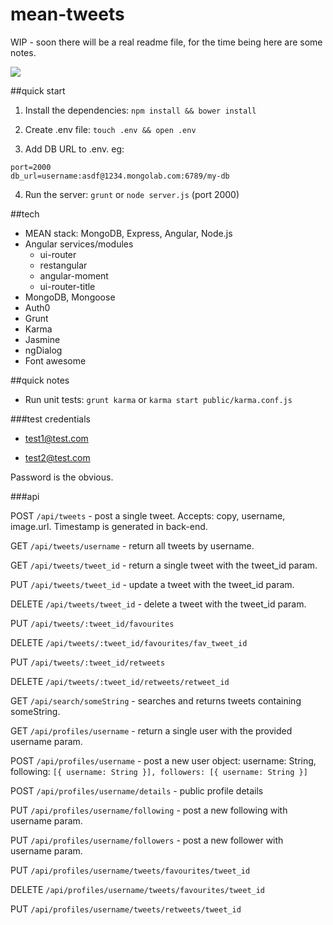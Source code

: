 # mean-tweets


WIP - soon there will be a real readme file, for the time being here are some notes.

<img src="http://g.recordit.co/Y97XFWSgPF.gif" />

##quick start

1) Install the dependencies: `npm install && bower install`

2) Create .env file: `touch .env && open .env`

3) Add DB URL to .env. eg:

```
port=2000
db_url=username:asdf@1234.mongolab.com:6789/my-db
```

4) Run the server: `grunt` or `node server.js` (port 2000)


##tech

- MEAN stack: MongoDB, Express, Angular, Node.js
- Angular services/modules
  - ui-router
  - restangular
  - angular-moment
  - ui-router-title
- MongoDB, Mongoose
- Auth0
- Grunt
- Karma
- Jasmine
- ngDialog
- Font awesome


##quick notes

- Run unit tests: `grunt karma` or `karma start public/karma.conf.js`

###test credentials

- test1@test.com

- test2@test.com

Password is the obvious.


###api

POST   `/api/tweets` - post a single tweet. Accepts: copy, username, image.url. Timestamp is generated in back-end.

GET    `/api/tweets/username` - return all tweets by username.

GET    `/api/tweets/tweet_id` - return a single tweet with the tweet_id param.

PUT    `/api/tweets/tweet_id` - update a tweet with the tweet_id param.

DELETE `/api/tweets/tweet_id` - delete a tweet with the tweet_id param.

PUT    `/api/tweets/:tweet_id/favourites`

DELETE `/api/tweets/:tweet_id/favourites/fav_tweet_id` 

PUT    `/api/tweets/:tweet_id/retweets`

DELETE `/api/tweets/:tweet_id/retweets/retweet_id`


GET    `/api/search/someString` - searches and returns tweets containing someString.


GET    `/api/profiles/username` - return a single user with the provided username param.

POST   `/api/profiles/username` - post a new user object: username: String, following: `[{ username: String }], followers: [{ username: String }]`

POST   `/api/profiles/username/details` - public profile details

PUT    `/api/profiles/username/following` - post a new following with username param.

PUT    `/api/profiles/username/followers` - post a new follower with username param.

PUT    `/api/profiles/username/tweets/favourites/tweet_id`

DELETE `/api/profiles/username/tweets/favourites/tweet_id`

PUT    `/api/profiles/username/tweets/retweets/tweet_id`


